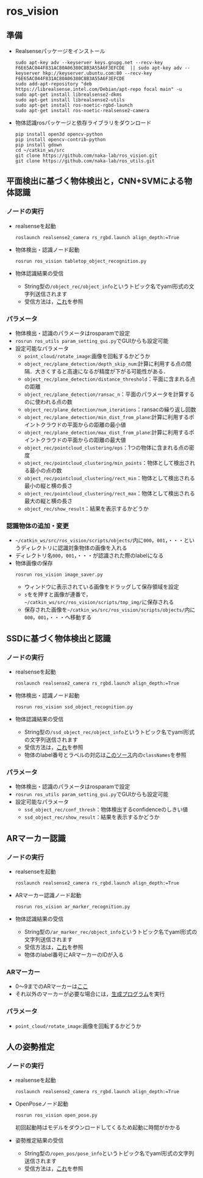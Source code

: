 # ros_vision

## 準備
- Realsenseパッケージをインストール
  ```
  sudo apt-key adv --keyserver keys.gnupg.net --recv-key F6E65AC044F831AC80A06380C8B3A55A6F3EFCDE  || sudo apt-key adv --keyserver hkp://keyserver.ubuntu.com:80 --recv-key F6E65AC044F831AC80A06380C8B3A55A6F3EFCDE
  sudo add-apt-repository "deb https://librealsense.intel.com/Debian/apt-repo focal main" -u
  sudo apt-get install librealsense2-dkms
  sudo apt-get install librealsense2-utils
  sudo apt-get install ros-noetic-rgbd-launch
  sudo apt-get install ros-noetic-realsense2-camera
  ```

- 物体認識rosパッケージと依存ライブラリをダウンロード
  ```
  pip install open3d opencv-python
  pip install opencv-contrib-python
  pip install gdown
  cd ~/catkin_ws/src
  git clone https://github.com/naka-lab/ros_vision.git
  git clone https://github.com/naka-lab/ros_utils.git
  ```


<!--
- [ここ](https://github.com/IntelRealSense/librealsense/blob/master/doc/distribution_linux.md)に従いrealsenseのライブラリをインストール
- realsense rosパッケージをダウンロード
  ```
  cd ~/catkin_ws/src
  git clone https://github.com/pal-robotics/ddynamic_reconfigure.git
  git clone https://github.com/IntelRealSense/realsense-ros.git
  ```
- 物体認識rosパッケージをダウンロード
  ```
  pip install open3d opencv-python
  cd ~/catkin_ws/src
  git clone https://github.com/naka-lab/ros_vision.git
  git clone https://github.com/naka-lab/ros_utils.git
  ```

- 追加パッケージをダウンロード
  ```
  git clone https://github.com/ros-drivers/rgbd_launch.git
  ```
-->

## 平面検出に基づく物体検出と，CNN+SVMによる物体認識
### ノードの実行
- realsenseを起動
  ```
  roslaunch realsense2_camera rs_rgbd.launch align_depth:=True
  ```

- 物体検出・認識ノード起動
  ```
  rosrun ros_vision tabletop_object_recognition.py 
  ```

- 物体認識結果の受信
  - String型の`/object_rec/object_info`というトピック名でyaml形式の文字列送信されます
  - 受信方法は，[これ](https://github.com/naka-lab/ros_vision/blob/master/scripts/object_info_getter.py)を参照

### パラメータ
- 物体検出・認識のパラメータはrosparamで設定
- `rosrun ros_utils param_setting_gui.py`でGUIからも設定可能
- 設定可能なパラメータ
  - `point_cloud/rotate_image`:画像を回転するかどうか 
  - `object_rec/plane_detection/depth_skip_num`:計算に利用する点の間隔．大きくすると高速になるが精度が下がる可能性がある．
  - `object_rec/plane_detection/distance_threshold`：平面に含まれる点の距離
  - `object_rec/plane_detection/ransac_n`：平面のパラメータを計算するのに使われる点の数
  - `object_rec/plane_detection/num_iterations`：ransacの繰り返し回数
  - `object_rec/plane_detection/min_dist_from_plane`:計算に利用するポイントクラウドの平面からの距離の最小値
  - `object_rec/plane_detection/max_dist_from_plane`:計算に利用するポイントクラウドの平面からの距離の最大値
  - `object_rec/pointcloud_clustering/eps`：1つの物体に含まれる点の密度
  - `object_rec/pointcloud_clustering/min_points`：物体として検出される最小の点の数
  - `object_rec/pointcloud_clustering/rect_min`：物体として検出される最小の縦と横の長さ
  - `object_rec/pointcloud_clustering/rect_max`：物体として検出される最大の縦と横の長さ
  - `object_rec/show_result`：結果を表示するかどうか

### 認識物体の追加・変更
- `~/catkin_ws/src/ros_vision/scripts/objects/`内に`000`，`001`，・・・というディレクトリに認識対象物体の画像を入れる
- ディレクトリ名`000`，`001`，・・・が認識された際のlabelになる
- 物体画像の保存
  ```
  rosrun ros_vision image_saver.py
  ```
  - ウィンドウに表示されている画像をドラッグして保存領域を設定
  - `s`をを押すと画像が連番で，`~/catkin_ws/src/ros_vision/scripts/tmp_img/`に保存される
  - 保存された画像を`~/catkin_ws/src/ros_vision/scripts/objects/`内に`000`，`001`，・・・へ移動する


## SSDに基づく物体検出と認識
### ノードの実行
- realsenseを起動
  ```
  roslaunch realsense2_camera rs_rgbd.launch align_depth:=True
  ```

- 物体検出・認識ノード起動
  ```
  rosrun ros_vision ssd_object_recognition.py
  ```

- 物体認識結果の受信
  - String型の`/ssd_object_rec/object_info`というトピック名でyaml形式の文字列送信されます
  - 受信方法は，[これ](https://github.com/naka-lab/ros_vision/blob/master/scripts/object_info_getter.py)を参照
  - 物体のlabel番号とラベルの対応は[このソース](https://github.com/naka-lab/ros_vision/blob/master/scripts/ssd_object_recognition.py)内の`classNames`を参照
  
### パラメータ
- 物体検出・認識のパラメータはrosparamで設定
- `rosrun ros_utils param_setting_gui.py`でGUIからも設定可能
- 設定可能なパラメータ
  - `ssd_object_rec/conf_thresh`：物体検出するconfidenceのしきい値
  - `ssd_object_rec/show_result`：結果を表示するかどうか

## ARマーカー認識
### ノードの実行
- realsenseを起動
  ```
  roslaunch realsense2_camera rs_rgbd.launch align_depth:=True
  ```

- ARマーカー認識ノード起動
  ```
  rosrun ros_vision ar_marker_recognition.py
  ```

- 物体認識結果の受信
  - String型の`/ar_marker_rec/object_info`というトピック名でyaml形式の文字列送信されます
  - 受信方法は，[これ](scripts/object_info_getter.py)を参照
  - 物体のlabel番号にARマーカーのIDが入る

### ARマーカー
- 0〜9までのARマーカーは[ここ](https://github.com/naka-lab/ros_vision/tree/master/scripts/ARMarker)
- それ以外のマーカーが必要な場合には，[生成プログラム](scripts/ar_gen.py)を実行

### パラメータ
- `point_cloud/rotate_image`:画像を回転するかどうか 



## 人の姿勢推定
### ノードの実行
- realsenseを起動
  ```
  roslaunch realsense2_camera rs_rgbd.launch align_depth:=True
  ```

- OpenPoseノード起動
  ```
  rosrun ros_vision open_pose.py
  ```
  初回起動時はモデルをダウンロードしてくるため起動に時間がかかる


- 姿勢推定結果の受信
  - String型の`/open_pos/pose_info`というトピック名でyaml形式の文字列送信されます
  - 受信方法は，[これ](scripts/pose_info_getter.py)を参照
